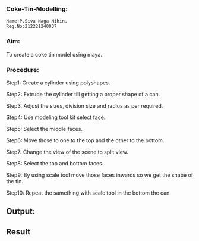 ### Coke-Tin-Modelling:
```
Name:P.Siva Naga Nihin.
Reg.No:212221240037
```

### Aim:
To create a coke tin model using maya.


### Procedure:
Step1: Create a cylinder using polyshapes.

Step2: Extrude the cylinder till getting a proper shape of a can.

Step3: Adjust the sizes, division size and radius as per required.

Step4: Use modeling tool kit select face.

Step5: Select the middle faces.

Step6: Move those to one to the top and the other to the bottom.

Step7: Change the view of the scene to split view.


Step8: Select the top and bottom faces.

Step9: By using scale tool move those faces inwards so we get the shape of the tin.

Step10: Repeat the samething with scale tool in the bottom the can.

## Output:



## Result
